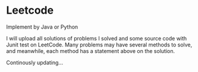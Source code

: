 # Leetcode

Implement by Java or Python

I will upload all solutions of problems I solved and some source code with Junit test on LeetCode. Many problems may have several methods to solve, and meanwhile, each method has a statement above on the solution. 

Continously updating...
